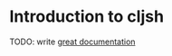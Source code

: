# Introduction to cljsh

TODO: write [great documentation](http://jacobian.org/writing/what-to-write/)
